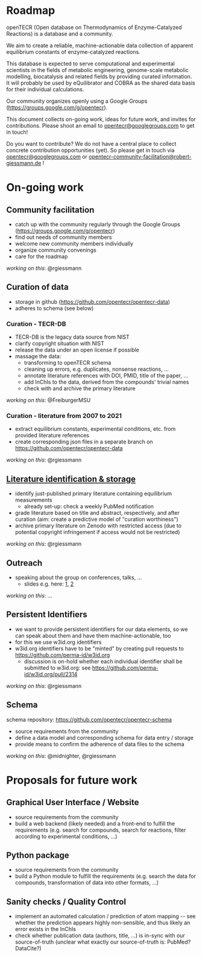# Roadmap

openTECR (Open database on Thermodynamics of Enzyme-Catalyzed Reactions) is a database and a community.

We aim to create a reliable, machine-actionable data collection of apparent equilibrium constants of enzyme-catalyzed reactions.

This database is expected to serve computational and experimental scientists in the fields of metabolic engineering, genome-scale metabolic modelling, biocatalysis and related fields by providing curated information. It will probably be used by eQuilibrator and COBRA as the shared data basis for their individual calculations.

Our community organizes openly using a Google Groups (https://groups.google.com/g/opentecr).

This document collects on-going work, ideas for future work, and invites for contributions. Please shoot an email to opentecr@googlegroups.com to get in touch!

Do you want to contribute? We do not have a central place to collect concrete contribution opportunities (yet). So please get in touch via opentecr@googlegroups.com or opentecr-community-facilitation@robert-giessmann.de !


# On-going work

## Community facilitation

* catch up with the community regularly through the Google Groups (https://groups.google.com/g/opentecr)
* find out needs of community members
* welcome new community members individually
* organize community convenings
* care for the roadmap

_working on this_: @rgiessmann


## Curation of data

* storage in github (https://github.com/opentecr/opentecr-data)
* adheres to schema (see below)


### Curation - TECR-DB

* TECR-DB is the legacy data source from NIST 
* clarify copyright situation with NIST
* release the data under an open license if possible
* massage the data:
  * transforming to openTECR schema
  * cleaning up errors, e.g. duplicates, nonsense reactions, ...
  * annotate literature references with DOI, PMID, title of the paper, ...
  * add InChIs to the data, derived from the compounds' trivial names
  * check with and archive the primary literature

_working on this_: @FreiburgerMSU 


### Curation - literature from 2007 to 2021

* extract equilibrium constants, experimental conditions, etc. from provided literature references
* create corresponding json files in a separate branch on https://github.com/opentecr/opentecr-data

_working on this_: @rgiessmann


## [Literature identification & storage](./roadmap/literature_identification_and_storage.md)

* identify just-published primary literature containing equilibrium measurements
  * already set-up: check a weekly PubMed notification
* grade literature based on title and abstract, respectively, and after curation (aim: create a predictive model of "curation worthiness")
* archive primary literature on Zenodo with restricted access (due to potential copyright infringement if access would not be restricted)

_working on this_: @rgiessmann


## Outreach

* speaking about the group on conferences, talks, ...
  * slides e.g. here: [1](https://doi.org/10.5281/zenodo.5355130), [2](https://doi.org/10.5281/zenodo.5566376)

_working on this_: ...


## Persistent Identifiers

* we want to provide persistent identifiers for our data elements, so we can speak about them and have them machine-actionable, too
* for this we use w3id.org identifiers 
* w3id.org identifiers have to be "minted" by creating pull requests to https://github.com/perma-id/w3id.org
  * discussion is on-hold whether each individual identifier shall be submitted to w3id.org: see https://github.com/perma-id/w3id.org/pull/2314

_working on this_: @rgiessmann

## Schema

schema repository: https://github.com/opentecr/opentecr-schema

* source requirements from the community
* define a data model and corresponding schema for data entry / storage
* provide means to confirm the adherence of data files to the schema

_working on this_: @midnighter, @rgiessmann


# Proposals for future work

## Graphical User Interface / Website

* source requirements from the community
* build a web backend (likely needed) and a front-end to fulfill the requirements (e.g. search for compounds, search for reactions, filter according to experimental conditions, ...)


## Python package

* source requirements from the community
* build a Python module to fulfill the requirements (e.g. search the data for compounds, transformation of data into other formats, ...)


## Sanity checks / Quality Control

* implement an automated calculation / prediction of atom mapping -- see whether the prediction appears highly non-sensible, and thus likely an error exists in the InChIs
* check whether publication data (authors, title, ...) is in-sync with our source-of-truth (unclear what exactly our source-of-truth is: PubMed? DataCite?)

